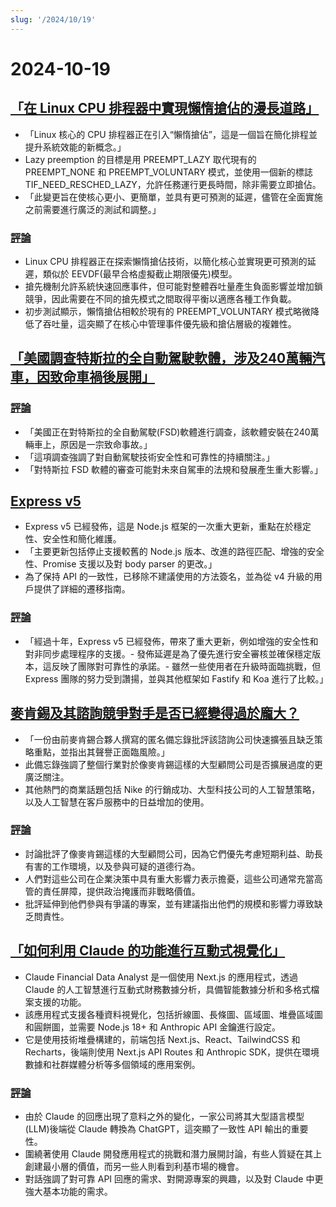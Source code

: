 ```yaml
---
slug: '/2024/10/19'
---
```


# 2024-10-19

## [「在 Linux CPU 排程器中實現懶惰搶佔的漫長道路」](https://lwn.net/SubscriberLink/994322/45aa5211a50bc63a/)

- 「Linux 核心的 CPU 排程器正在引入“懶惰搶佔”，這是一個旨在簡化排程並提升系統效能的新概念。」
- Lazy preemption 的目標是用 PREEMPT_LAZY 取代現有的 PREEMPT_NONE 和 PREEMPT_VOLUNTARY 模式，並使用一個新的標誌 TIF_NEED_RESCHED_LAZY，允許任務運行更長時間，除非需要立即搶佔。
- 「此變更旨在使核心更小、更簡單，並具有更可預測的延遲，儘管在全面實施之前需要進行廣泛的測試和調整。」

### [評論](https://news.ycombinator.com/item?id=41886256)

- Linux CPU 排程器正在探索懶惰搶佔技術，以簡化核心並實現更可預測的延遲，類似於 EEVDF(最早合格虛擬截止期限優先)模型。
- 搶先機制允許系統快速回應事件，但可能對整體吞吐量產生負面影響並增加鎖競爭，因此需要在不同的搶先模式之間取得平衡以適應各種工作負載。
- 初步測試顯示，懶惰搶佔相較於現有的 PREEMPT_VOLUNTARY 模式略微降低了吞吐量，這突顯了在核心中管理事件優先級和搶佔層級的複雜性。

## [「美國調查特斯拉的全自動駕駛軟體，涉及240萬輛汽車，因致命車禍後展開」](https://www.reuters.com/business/autos-transportation/nhtsa-opens-probe-into-24-mln-tesla-vehicles-over-full-self-driving-collisions-2024-10-18/)

### [評論](https://news.ycombinator.com/item?id=41884740)

- 「美國正在對特斯拉的全自動駕駛(FSD)軟體進行調查，該軟體安裝在240萬輛車上，原因是一宗致命事故。」
- 「這項調查強調了對自動駕駛技術安全性和可靠性的持續關注。」
- 「對特斯拉 FSD 軟體的審查可能對未來自駕車的法規和發展產生重大影響。」

## [Express v5](https://expressjs.com/2024/10/15/v5-release.html)

- Express v5 已經發佈，這是 Node.js 框架的一次重大更新，重點在於穩定性、安全性和簡化維護。
- 「主要更新包括停止支援較舊的 Node.js 版本、改進的路徑匹配、增強的安全性、Promise 支援以及對 body parser 的更改。」
- 為了保持 API 的一致性，已移除不建議使用的方法簽名，並為從 v4 升級的用戶提供了詳細的遷移指南。

### [評論](https://news.ycombinator.com/item?id=41882955)

- 「經過十年，Express v5 已經發佈，帶來了重大更新，例如增強的安全性和對非同步處理程序的支援。- 發佈延遲是為了優先進行安全審核並確保穩定版本，這反映了團隊對可靠性的承諾。- 雖然一些使用者在升級時面臨挑戰，但 Express 團隊的努力受到讚揚，並與其他框架如 Fastify 和 Koa 進行了比較。」

## [麥肯錫及其諮詢競爭對手是否已經變得過於龐大？](https://www.economist.com/business/2024/03/25/have-mckinsey-and-its-consulting-rivals-got-too-big)

- 「一份由前麥肯錫合夥人撰寫的匿名備忘錄批評該諮詢公司快速擴張且缺乏策略重點，並指出其聲譽正面臨風險。」
- 此備忘錄強調了整個行業對於像麥肯錫這樣的大型顧問公司是否擴展過度的更廣泛關注。
- 其他熱門的商業話題包括 Nike 的行銷成功、大型科技公司的人工智慧策略，以及人工智慧在客戶服務中的日益增加的使用。

### [評論](https://news.ycombinator.com/item?id=41888061)

- 討論批評了像麥肯錫這樣的大型顧問公司，因為它們優先考慮短期利益、助長有害的工作環境，以及參與可疑的道德行為。
- 人們對這些公司在企業決策中具有重大影響力表示擔憂，這些公司通常充當高管的責任屏障，提供政治掩護而非戰略價值。
- 批評延伸到他們參與有爭議的專案，並有建議指出他們的規模和影響力導致缺乏問責性。

## [「如何利用 Claude 的功能進行互動式視覺化」](https://github.com/anthropics/anthropic-quickstarts/tree/main/financial-data-analyst)

- Claude Financial Data Analyst 是一個使用 Next.js 的應用程式，透過 Claude 的人工智慧進行互動式財務數據分析，具備智能數據分析和多格式檔案支援的功能。
- 該應用程式支援各種資料視覺化，包括折線圖、長條圖、區域圖、堆疊區域圖和圓餅圖，並需要 Node.js 18+ 和 Anthropic API 金鑰進行設定。
- 它是使用技術堆疊構建的，前端包括 Next.js、React、TailwindCSS 和 Recharts，後端則使用 Next.js API Routes 和 Anthropic SDK，提供在環境數據和社群媒體分析等多個領域的應用案例。

### [評論](https://news.ycombinator.com/item?id=41885231)

- 由於 Claude 的回應出現了意料之外的變化，一家公司將其大型語言模型(LLM)後端從 Claude 轉換為 ChatGPT，這突顯了一致性 API 輸出的重要性。
- 圍繞著使用 Claude 開發應用程式的挑戰和潛力展開討論，有些人質疑在其上創建最小層的價值，而另一些人則看到利基市場的機會。
- 對話強調了對可靠 API 回應的需求、對開源專案的興趣，以及對 Claude 中更強大基本功能的需求。

<head>
  <meta property="og:title" content="「在 Linux CPU 排程器中實現懶惰搶佔的漫長道路」" />
  <meta property="og:type" content="website" />
  <meta property="og:image" content="https://og.cho.sh/api/og/?title=%E3%80%8C%E5%9C%A8%20Linux%20CPU%20%E6%8E%92%E7%A8%8B%E5%99%A8%E4%B8%AD%E5%AF%A6%E7%8F%BE%E6%87%B6%E6%83%B0%E6%90%B6%E4%BD%94%E7%9A%84%E6%BC%AB%E9%95%B7%E9%81%93%E8%B7%AF%E3%80%8D&subheading=2024%E5%B9%B410%E6%9C%8819%E6%97%A5%20%E6%98%9F%E6%9C%9F%E5%85%AD%3A%20Hacker%20News%20%E6%91%98%E8%A6%81" />
</head>
